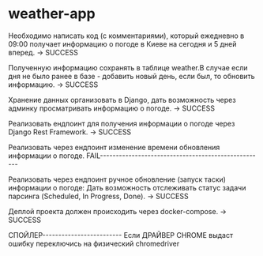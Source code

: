 # weather-app

Необходимо написать код (с комментариями), который ежедневно в 09:00 получает информацию о погоде в Киеве на сегодня и 5 дней вперед. -> SUCCESS

Полученную информацию сохранять в таблице weather.В случае если дня не было ранее в базе - добавить новый день, если был, то обновить информацию. -> SUCCESS

Хранение данных организовать в Django, дать возможность через админку просматривать информацию о погоде. -> SUCCESS

Реализовать ендпоинт для получения информации о погоде через Django Rest Framework. -> SUCCESS

Реализовать через ендпоинт изменение времени обновления информации о погоде. FAIL----------------------------------------------------

Реализовать через ендпоинт ручное обновление (запуск таски) информации о погоде:
      Дать возможность отслеживать статус задачи парсинга (Scheduled, In Progress, Done). -> SUCCESS
      
Деплой проекта должен происходить через docker-compose. -> SUCCESS

СПОЙЛЕР-------------------------
  Если ДРАЙВЕР CHROME выдаст ошибку переключись на физический chromedriver

